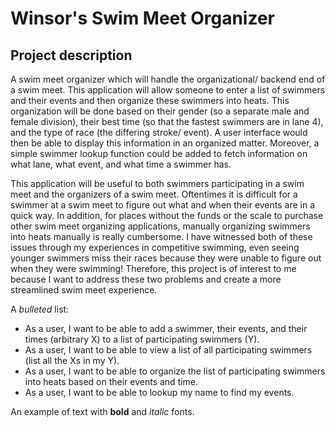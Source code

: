 # Winsor's Swim Meet Organizer 

## Project description

A swim meet organizer which will handle the organizational/ backend end of a swim meet. This application will allow someone to enter a list of swimmers and their events and then organize these swimmers into heats. This organization will be done based on their gender (so a separate male and female division), their best time (so that the fastest swimmers are in lane 4), and the type of race (the differing stroke/ event). A user interface would then be able to display this information in an organized matter. Moreover, a simple swimmer lookup function could be added to fetch information on what lane, what event, and what time a swimmer has. 

This application will be useful to both swimmers participating in a swim meet and the organizers of a swim meet. Oftentimes it is difficult for a swimmer at a swim meet to figure out what and when their events are in a quick way. In addition, for places without the funds or the scale to purchase other swim meet organizing applications, manually organizing swimmers into heats manually is really cumbersome. I have witnessed both of these issues through my experiences in competitive swimming, even seeing younger swimmers miss their races because they were unable to figure out when they were swimming! Therefore, this project is of interest to me because I want to address these two problems and create a more streamlined swim meet experience. 

A *bulleted* list:
- As a user, I want to be able to add a swimmer, their events, and their times (arbitrary X) to a list of participating swimmers (Y).
- As a user, I want to be able to view a list of all participating swimmers (list all the Xs in my Y).
- As a user, I want to be able to organize the list of participating swimmers into heats based on their events and time.
- As a user, I want to be able to lookup my name to find my events.

An example of text with **bold** and *italic* fonts.  